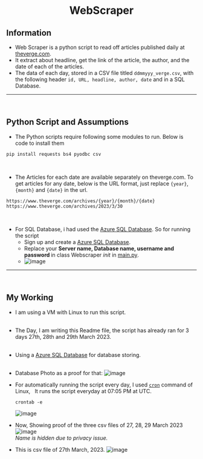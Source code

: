 # <center>WebScraper</center>
## Information
+ Web Scraper is a python script to read off articles published daily at [theverge.com](https://www.theverge.com/). <br/>
+ It extract about headline, get the link of the article, the author, and the date of each of the articles. <br/>
+ The data of each day, stored in a CSV file titled `ddmmyyy_verge.csv`, with the following header `id, URL, headline, author, date` and in a SQL Database.<br/>
- - -
&nbsp;

## Python Script and Assumptions
+ The Python scripts require following some modules to run. Below is code to install them <br/>
```
pip install requests bs4 pyodbc csv
```
&nbsp;
+ The Articles for each date are available separately on theverge.com. To get articles for any date, below is the URL format, just replace `{year}`, `{month}` and `{date}` in the url.
```
https://www.theverge.com/archives/{year}/{month}/{date}
https://www.theverge.com/archives/2023/3/30
```
&nbsp;
+ For SQL Database, i had used the [Azure SQL Database](https://azure.microsoft.com/en-us/products/azure-sql/database). So for running the script
  - Sign up and create a [Azure SQL Database](https://azure.microsoft.com/en-us/products/azure-sql/database).
  - Replace your <b>Server name, Database name, username and password </b> in class Webscraper _init_ in [main.py](https://github.com/jatin00000/WebScraper/blob/main/main.py).
  - ![image](https://user-images.githubusercontent.com/94428262/228786859-608b5d4d-1f8e-4ba8-929b-ec86f2eddc6f.png)
- - -
&nbsp;

## My Working
+ I am using a VM with Linux to run this script. <br/>
&nbsp;
+ The Day, I am writing this Readme file, the script has already ran for 3 days 27th, 28th and 29th March 2023. <br/>
&nbsp;
+ Using a [Azure SQL Database](https://azure.microsoft.com/en-us/products/azure-sql/database) for database storing. <br/>
&nbsp;
+ Database Photo as a proof for that: 
![image](https://user-images.githubusercontent.com/94428262/228813912-95c741d6-9373-4052-a5a4-ac399e50d6d8.png)
&nbsp;

+ For automatically running the script every day, I used [`cron`](https://en.wikipedia.org/wiki/Cron) command of Linux, &nbsp;
  It runs the script everyday at 07:05 PM at UTC. &nbsp;
  ```
  crontab -e
  ```
  ![image](https://user-images.githubusercontent.com/94428262/228818363-34d4a3e9-2376-41e4-9104-ffecb5c95017.png) &nbsp;
&nbsp;
+ Now, Showing proof of the three csv files of 27, 28, 29 March 2023 &nbsp;
  ![image](https://user-images.githubusercontent.com/94428262/228816615-60604761-92c3-4940-a935-24f5ccb1a7aa.png) <br/>
  _Name is hidden due to privacy issue._ 
&nbsp;
+ This is csv file of 27th March, 2023.
  ![image](https://user-images.githubusercontent.com/94428262/228817422-ad34ac07-72a0-40f7-ba78-7eaa4bf74bbd.png)





